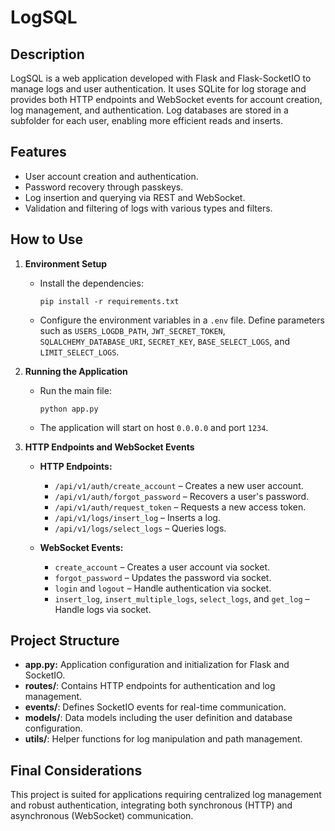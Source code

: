 # LogSQL

## Description

LogSQL is a web application developed with Flask and Flask-SocketIO to manage logs and user authentication. It uses SQLite for log storage and provides both HTTP endpoints and WebSocket events for account creation, log management, and authentication. Log databases are stored in a subfolder for each user, enabling more efficient reads and inserts.

## Features

- User account creation and authentication.
- Password recovery through passkeys.
- Log insertion and querying via REST and WebSocket.
- Validation and filtering of logs with various types and filters.

## How to Use

1. **Environment Setup**  
   - Install the dependencies:  
     ```
     pip install -r requirements.txt
     ```
   - Configure the environment variables in a `.env` file. Define parameters such as `USERS_LOGDB_PATH`, `JWT_SECRET_TOKEN`, `SQLALCHEMY_DATABASE_URI`, `SECRET_KEY`, `BASE_SELECT_LOGS`, and `LIMIT_SELECT_LOGS`.

2. **Running the Application**  
   - Run the main file:  
     ```
     python app.py
     ```
   - The application will start on host `0.0.0.0` and port `1234`.

3. **HTTP Endpoints and WebSocket Events**  
   - **HTTP Endpoints:**  
     - `/api/v1/auth/create_account` – Creates a new user account.
     - `/api/v1/auth/forgot_password` – Recovers a user's password.
     - `/api/v1/auth/request_token` – Requests a new access token.
     - `/api/v1/logs/insert_log` – Inserts a log.
     - `/api/v1/logs/select_logs` – Queries logs.

   - **WebSocket Events:**  
     - `create_account` – Creates a user account via socket.
     - `forgot_password` – Updates the password via socket.
     - `login` and `logout` – Handle authentication via socket.
     - `insert_log`, `insert_multiple_logs`, `select_logs`, and `get_log` – Handle logs via socket.

## Project Structure

- **app.py:** Application configuration and initialization for Flask and SocketIO.
- **routes/**: Contains HTTP endpoints for authentication and log management.
- **events/**: Defines SocketIO events for real-time communication.
- **models/**: Data models including the user definition and database configuration.
- **utils/**: Helper functions for log manipulation and path management.

## Final Considerations

This project is suited for applications requiring centralized log management and robust authentication, integrating both synchronous (HTTP) and asynchronous (WebSocket) communication.
